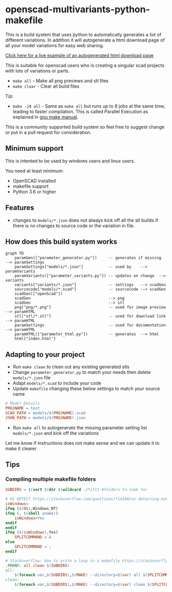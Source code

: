 # openscad-multivariants-python-makefile

This is a build system that uses python to automatically generates a list of
different variations. In addition it will autogenerate a html download page of
all your model variations for easy web sharing.

[Click here for a live example of an autogenerated html download page](https://mofosyne.github.io/openscad-makefile/)

This is suitable for openscad users who is creating a
singular scad projects with lots of variations or parts.

* `make all` - Make all png previews and stl files
* `make clear` - Clear all build files

Tip:
* `make -j8 all` - Same as `make all` but runs up to 8 jobs at the same time, leading to faster compilation. This is called Parallel Execution as explained in [gnu make manual](https://www.gnu.org/software/make/manual/make.html#Parallel).

This is a community supported build system so feel free to suggest change or
put in a pull request for consideration.

## Minimum support

This is intented to be used by windows users and linux users.

You need at least minimum:
* OpenSCAD installed
* makefile support
* Python 3.6 or higher

## Features

* changes to `models/*.json` does not always kick off all the stl builds if there is no changes to source code or the variation in file.

## How does this build system works

```mermaid
graph TD
    paramGen(["parameter_generator.py"])     -- generates if missing  --> paramSettings
    paramSettings["models/*.json"]           -- used by    --> paramVariants
    paramVariants(["parameter_variants.py"]) -- updates on change  --> variants
    variants["variants/*.json"]              -- settings   --> scadGen
    sourcecode["models/*.scad"]              -- sourcecode --> scadGen
    scadGen(["openScad"])
    scadGen                                  --> png
    scadGen                                  --> stl
    png["png/*.png"]                         -- used for image preview --> paramHTML
    stl["stl/*.stl"]                         -- used for download link --> paramHTML
    paramSettings                            -- used for documentation --> paramHTML
    paramHTML(["parameter_html.py"])         -- generates  --> html
    html["index.html"]
```

## Adapting to your project
* Run `make clean` to clean out any existing generated stls
* Change `parameter_generator.py` to match your needs then delete `models/*.json` file
* Adapt `models/*.scad` to include your code
* Update `makefile` changing these below settings to match your source name

```makefile
# Model Details
PROJNAME = test
SCAD_PATH = models/$(PROJNAME).scad
JSON_PATH = models/$(PROJNAME).json
```

* Run `make all` to autogenerate the missing parameter setting list `models/*.json` and kick off the variations

Let me know if instructions does not make sense and we can update it to make it clearer

## Tips

### Compiling multiple makefile folders

```makefile
SUBDIRS = $(sort $(dir $(wildcard ./*/))) #folders to look for

# OS DETECT https://stackoverflow.com/questions/714100/os-detecting-makefile
isWindows=
ifeq ($(OS),Windows_NT)
ifeq (, $(shell uname))
	isWindows=Yes
endif
endif
ifeq ($(isWindows),Yes)
    SPLITCOMMAND = &
else
    SPLITCOMMAND = ;
endif

# Stackoverflow: How to write a loop in a makefile https://stackoverflow.com/a/1491012/2850957
.PHONY: all clean $(SUBDIRS)
all:
	$(foreach var,$(SUBDIRS),$(MAKE) --directory=$(var) all $(SPLITCOMMAND))
clean:
	$(foreach var,$(SUBDIRS),$(MAKE) --directory=$(var) clean $(SPLITCOMMAND))
```
